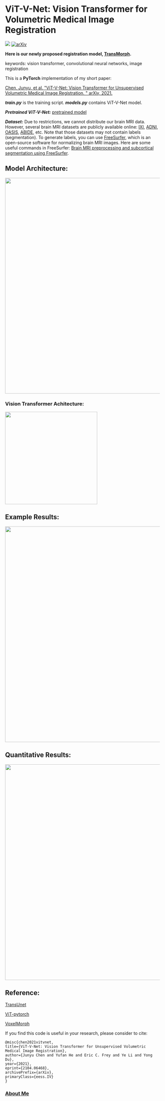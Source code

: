 # ViT-V-Net: Vision Transformer for Volumetric Medical Image Registration

<a href="https://opensource.org/licenses/MIT"><img src="https://img.shields.io/badge/License-MIT-yellow.svg"></a> [![arXiv](https://img.shields.io/badge/arXiv-2104.06468-b31b1b.svg)](https://arxiv.org/abs/2104.06468)

**Here is our newly proposed registration model, [TransMorph](https://github.com/junyuchen245/TransMorph_Transformer_for_Medical_Image_Registration).**

keywords: vision transformer, convolutional neural networks, image registration

This is a **PyTorch** implementation of my short paper:

<a href="https://arxiv.org/abs/2104.06468">Chen, Junyu, et al. "ViT-V-Net: Vision Transformer for Unsupervised Volumetric Medical Image Registration. " arXiv, 2021.</a>


***train.py*** is the training script.
***models.py*** contains ViT-V-Net model.

***Pretrained ViT-V-Net:*** <a href="https://drive.google.com/file/d/11sbqFYFGtqwsRgmbYgEr18FiIVk6NMl5/view?usp=sharing">pretrained model</a>

***Dataset:*** Due to restrictions, we cannot distribute our brain MRI data. However, several brain MRI datasets are publicly available online: <a href="https://brain-development.org/ixi-dataset/">IXI</a>, <a href="http://adni.loni.usc.edu/">ADNI</a>, <a href="https://www.oasis-brains.org/">OASIS</a>, <a href="http://fcon_1000.projects.nitrc.org/indi/abide/">ABIDE</a>, etc. Note that those datasets may not contain labels (segmentation). To generate labels, you can use <a href="https://surfer.nmr.mgh.harvard.edu/">FreeSurfer</a>, which is an open-source software for normalizing brain MRI images. Here are some useful commands in FreeSurfer: <a href="https://github.com/junyuchen245/ViT-V-Net_for_3D_Image_Registration/blob/main/PreprocessingMRI.md">Brain MRI preprocessing and subcortical segmentation using FreeSurfer</a>.

## Model Architecture:
<img src="https://github.com/junyuchen245/ViT-V-Net_for_3D_Image_Registration/blob/main/figures/net_arch.jpg" width="700"/>

### Vision Transformer Achitecture:
<img src="https://github.com/junyuchen245/ViT-V-Net_for_3D_Image_Registration/blob/main/figures/trans_arch.jpg" width="300"/>

## Example Results:
<img src="https://github.com/junyuchen245/ViT-V-Net_for_3D_Image_Registration/blob/main/figures/ViTVNet_res.jpg" width="700"/>

## Quantitative Results:
<img src="https://github.com/junyuchen245/ViT-V-Net_for_3D_Image_Registration/blob/main/figures/dice_details_.jpg" width="700"/>


## Reference:
<a href="https://github.com/Beckschen/TransUNet">TransUnet</a>

<a href="https://github.com/jeonsworld/ViT-pytorch">ViT-pytorch</a>

<a href="https://github.com/voxelmorph/voxelmorph">VoxelMorph</a>


If you find this code is useful in your research, please consider to cite:
    
    @misc{chen2021vitvnet,
    title={ViT-V-Net: Vision Transformer for Unsupervised Volumetric Medical Image Registration}, 
    author={Junyu Chen and Yufan He and Eric C. Frey and Ye Li and Yong Du},
    year={2021},
    eprint={2104.06468},
    archivePrefix={arXiv},
    primaryClass={eess.IV}
    }

### <a href="https://junyuchen245.github.io"> About Me</a>
